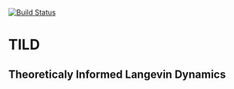 [![Build Status](https://travis-ci.org/benlindsay/tild.svg?branch=master)](https://travis-ci.org/benlindsay/tild)
# TILD

## Theoreticaly Informed Langevin Dynamics
